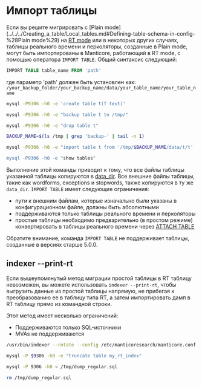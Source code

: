 # Импорт таблицы

Если вы решите мигрировать с [Plain mode](../../../Creating_a_table/Local_tables.md#Defining-table-schema-in-config-%28Plain mode%29) на [RT mode](../../../Creating_a_table/Local_tables.md#Online-schema-management-%28RT-mode%29) или в некоторых других случаях, таблицы реального времени и перколяторы, созданные в Plain mode, могут быть импортированы в Manticore, работающий в RT mode, с помощью оператора `IMPORT TABLE`. Общий синтаксис следующий:

<!-- example import -->

```sql
IMPORT TABLE table_name FROM 'path'
```

где параметр 'path' должен быть установлен как: `/your_backup_folder/your_backup_name/data/your_table_name/your_table_name`

<!-- request -->
```bash
mysql -P9306 -h0 -e 'create table t(f text)'

mysql -P9306 -h0 -e "backup table t to /tmp/"

mysql -P9306 -h0 -e "drop table t"

BACKUP_NAME=$(ls /tmp | grep 'backup-' | tail -n 1)

mysql -P9306 -h0 -e "import table t from '/tmp/$BACKUP_NAME/data/t/t'

mysql -P9306 -h0 -e "show tables"
```
<!-- end -->

Выполнение этой команды приводит к тому, что все файлы таблицы указанной таблицы копируются в [data_dir](../../../Server_settings/Searchd.md#data_dir). Все внешние файлы таблицы, такие как wordforms, exceptions и stopwords, также копируются в ту же `data_dir`.
`IMPORT TABLE` имеет следующие ограничения:
* пути к внешним файлам, которые изначально были указаны в конфигурационном файле, должны быть абсолютными
* поддерживаются только таблицы реального времени и перколяторы
* простые таблицы необходимо предварительно (в простом режиме) конвертировать в таблицы реального времени через [ATTACH TABLE](../../../Data_creation_and_modification/Adding_data_from_external_storages/Adding_data_to_tables/Attaching_one_table_to_another.md)

Обратите внимание, команда `IMPORT TABLE` не поддерживает таблицы, созданные в версиях старше 5.0.0.

## indexer --print-rt

<!-- example print_rt -->
Если вышеупомянутый метод миграции простой таблицы в RT таблицу невозможен, вы можете использовать `indexer --print-rt`, чтобы выгрузить данные из простой таблицы напрямую, не прибегая к преобразованию ее в таблицу типа RT, а затем импортировать дамп в RT таблицу прямо из командной строки.

Этот метод имеет несколько ограничений:
* Поддерживаются только SQL-источники
* MVAs не поддерживаются

<!-- request -->
```bash
/usr/bin/indexer --rotate --config /etc/manticoresearch/manticore.conf --print-rt my_rt_index my_plain_index > /tmp/dump_regular.sql

mysql -P $9306 -h0 -e "truncate table my_rt_index"

mysql -P 9306 -h0 < /tmp/dump_regular.sql

rm /tmp/dump_regular.sql
```
<!-- end -->
<!-- proofread -->

